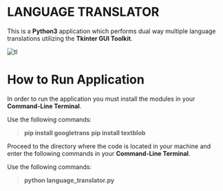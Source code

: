 # LANGUAGE TRANSLATOR

This is a **Python3** application which performs dual way multiple language translations utilizing the **Tkinter GUI Toolkit**.

![tl](https://user-images.githubusercontent.com/89995670/132370292-8be874d0-2f29-4b12-8b93-fa9f52c494a0.PNG)

# How to Run Application 
In order to run the application you must install the modules in your **Command-Line Terminal**.

Use the following commands:
> **pip install googletrans** 
> **pip install textblob** 

Proceed to the directory where the code is located in your machine and enter the following commands in your
**Command-Line Terminal**.

Use the following commands:
> **python language_translator.py** 

